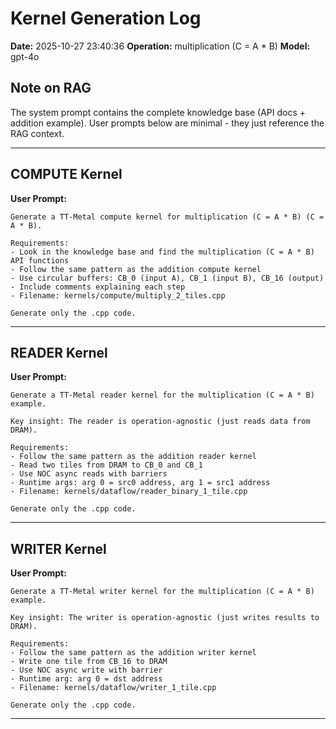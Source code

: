 # Kernel Generation Log

**Date:** 2025-10-27 23:40:36
**Operation:** multiplication (C = A * B)
**Model:** gpt-4o

## Note on RAG
The system prompt contains the complete knowledge base (API docs + addition example).
User prompts below are minimal - they just reference the RAG context.

---

## COMPUTE Kernel

**User Prompt:**
```
Generate a TT-Metal compute kernel for multiplication (C = A * B) (C = A * B).

Requirements:
- Look in the knowledge base and find the multiplication (C = A * B) API functions
- Follow the same pattern as the addition compute kernel
- Use circular buffers: CB_0 (input A), CB_1 (input B), CB_16 (output)
- Include comments explaining each step
- Filename: kernels/compute/multiply_2_tiles.cpp

Generate only the .cpp code.
```

---

## READER Kernel

**User Prompt:**
```
Generate a TT-Metal reader kernel for the multiplication (C = A * B) example.

Key insight: The reader is operation-agnostic (just reads data from DRAM).

Requirements:
- Follow the same pattern as the addition reader kernel
- Read two tiles from DRAM to CB_0 and CB_1
- Use NOC async reads with barriers
- Runtime args: arg 0 = src0 address, arg 1 = src1 address
- Filename: kernels/dataflow/reader_binary_1_tile.cpp

Generate only the .cpp code.
```

---

## WRITER Kernel

**User Prompt:**
```
Generate a TT-Metal writer kernel for the multiplication (C = A * B) example.

Key insight: The writer is operation-agnostic (just writes results to DRAM).

Requirements:
- Follow the same pattern as the addition writer kernel
- Write one tile from CB_16 to DRAM
- Use NOC async write with barrier
- Runtime arg: arg 0 = dst address
- Filename: kernels/dataflow/writer_1_tile.cpp

Generate only the .cpp code.
```

---

